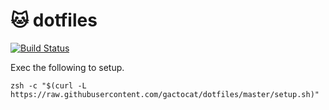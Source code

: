 # 🐱 dotfiles

[![Build Status](https://travis-ci.com/gactocat/dotfiles.svg?branch=master)](https://travis-ci.com/gactocat/dotfiles)

Exec the following to setup.

```
zsh -c "$(curl -L https://raw.githubusercontent.com/gactocat/dotfiles/master/setup.sh)"
```
